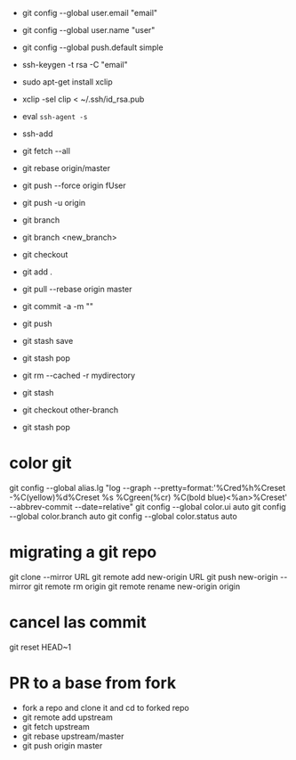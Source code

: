 * git config --global user.email "email"
* git config --global user.name "user"
* git config --global push.default simple

* ssh-keygen -t rsa -C "email"
* sudo apt-get install xclip
* xclip -sel clip < ~/.ssh/id_rsa.pub
* eval `ssh-agent -s`
* ssh-add

* git fetch --all
* git rebase origin/master
* git push --force origin fUser
* git push -u origin <branch-name>

* git branch
* git branch <new_branch>
* git checkout <existing-branch>

* git add .
* git pull --rebase origin master
* git commit -a -m "" 
* git push
* git stash save
* git stash pop

* git rm --cached -r mydirectory

* git stash
* git checkout other-branch
* git stash pop


# color git
git config --global alias.lg "log --graph --pretty=format:'%Cred%h%Creset -%C(yellow)%d%Creset %s %Cgreen(%cr) %C(bold blue)<%an>%Creset' --abbrev-commit --date=relative"
git config --global color.ui auto
git config --global color.branch auto
git config --global color.status auto

# migrating a git repo
git clone --mirror URL
git remote add new-origin URL
git push  new-origin --mirror 
git remote rm origin
git remote rename new-origin origin

# cancel las commit
git reset HEAD~1

# PR to a base from fork
* fork a repo and  clone it and cd to forked repo
* git remote add upstream <repo-location>
* git fetch upstream
* git rebase upstream/master
* git push origin master
